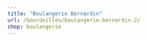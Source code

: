 ```yaml
---
title: "Boulangerie Bernardin"
url: /bourdeilles/boulangerie-bernardin-2/
shop: boulangerie
---
```


